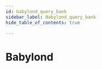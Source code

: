 ```yaml
---
id: babylond_query_bank
sidebar_label: Babylond_query_bank
hide_table_of_contents: true

---
```


# Babylond